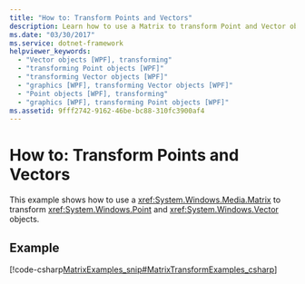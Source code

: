 ```yaml
---
title: "How to: Transform Points and Vectors"
description: Learn how to use a Matrix to transform Point and Vector objects.
ms.date: "03/30/2017"
ms.service: dotnet-framework
helpviewer_keywords: 
  - "Vector objects [WPF], transforming"
  - "transforming Point objects [WPF]"
  - "transforming Vector objects [WPF]"
  - "graphics [WPF], transforming Vector objects [WPF]"
  - "Point objects [WPF], transforming"
  - "graphics [WPF], transforming Point objects [WPF]"
ms.assetid: 9fff2742-9162-46be-bc88-310fc3900af4
---
```

# How to: Transform Points and Vectors

This example shows how to use a <xref:System.Windows.Media.Matrix> to transform <xref:System.Windows.Point> and <xref:System.Windows.Vector> objects.  
  
## Example  

 [!code-csharp[MatrixExamples_snip#MatrixTransformExamples_csharp](~/samples/snippets/csharp/VS_Snippets_Wpf/MatrixExamples_snip/CSharp/MatrixExample.cs#matrixtransformexamples_csharp)]
